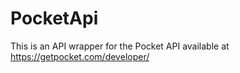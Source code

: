 # PocketApi
This is an API wrapper for the Pocket API available at https://getpocket.com/developer/
